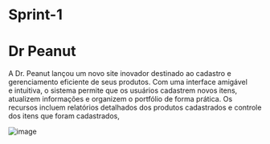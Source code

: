 # Sprint-1
 # Dr Peanut
 A Dr. Peanut lançou um novo site inovador destinado ao cadastro e gerenciamento eficiente de seus produtos. Com uma interface amigável <br> e intuitiva, o sistema permite que os usuários cadastrem novos itens, atualizem informações e organizem o portfólio de forma prática.
 Os recursos incluem relatórios detalhados dos produtos cadastrados e controle dos itens que foram cadastrados,
 

![image](https://github.com/user-attachments/assets/762538db-d4c5-458c-8f2d-9452931f2868)

